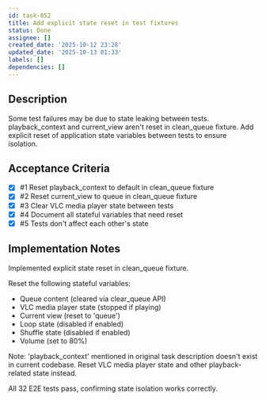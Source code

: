 ```yaml
---
id: task-052
title: Add explicit state reset in test fixtures
status: Done
assignee: []
created_date: '2025-10-12 23:28'
updated_date: '2025-10-13 01:33'
labels: []
dependencies: []
---
```


## Description

Some test failures may be due to state leaking between tests. playback_context and current_view aren't reset in clean_queue fixture. Add explicit reset of application state variables between tests to ensure isolation.

## Acceptance Criteria
<!-- AC:BEGIN -->
- [x] #1 Reset playback_context to default in clean_queue fixture
- [x] #2 Reset current_view to queue in clean_queue fixture
- [x] #3 Clear VLC media player state between tests
- [x] #4 Document all stateful variables that need reset
- [x] #5 Tests don't affect each other's state
<!-- AC:END -->

## Implementation Notes

Implemented explicit state reset in clean_queue fixture.

Reset the following stateful variables:
- Queue content (cleared via clear_queue API)
- VLC media player state (stopped if playing)
- Current view (reset to 'queue')
- Loop state (disabled if enabled)
- Shuffle state (disabled if enabled)
- Volume (set to 80%)

Note: 'playback_context' mentioned in original task description doesn't exist in current codebase. Reset VLC media player state and other playback-related state instead.

All 32 E2E tests pass, confirming state isolation works correctly.
